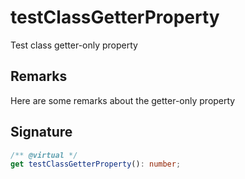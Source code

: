 
# testClassGetterProperty

Test class getter-only property

## Remarks

Here are some remarks about the getter-only property

## Signature

```typescript
/** @virtual */
get testClassGetterProperty(): number;
```
